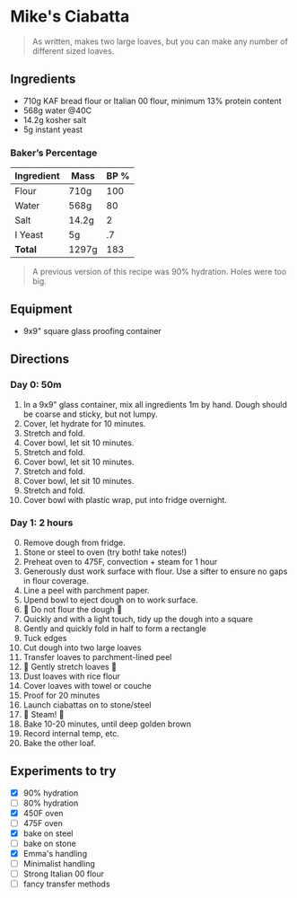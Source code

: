 # Mike's Ciabatta

> As written, makes two large loaves, but you can make any number of different sized loaves.

## Ingredients

- 710g KAF bread flour or Italian 00 flour, minimum 13% protein content
- 568g water @40C
- 14.2g kosher salt
- 5g instant yeast

### Baker’s Percentage

| Ingredient | Mass    | BP %  |
| ---------- | ------- | ----- |
| Flour      | 710g    | 100   |
| Water      | 568g    | 80    |
| Salt       | 14.2g   | 2     |
| I Yeast    | 5g      | .7    |
| **Total**  | 1297g   | 183   |

> A previous version of this recipe was 90% hydration. Holes were too big.

## Equipment

- 9x9" square glass proofing container

## Directions

### Day 0: 50m

1. In a 9x9" glass container, mix all ingredients 1m by hand. Dough should be coarse and sticky, but not lumpy.
3. Cover, let hydrate for 10 minutes.
4. Stretch and fold.
5. Cover bowl, let sit 10 minutes.
6. Stretch and fold.
7. Cover bowl, let sit 10 minutes.
8. Stretch and fold.
9. Cover bowl, let sit 10 minutes.
10. Stretch and fold.
11. Cover bowl with plastic wrap, put into fridge overnight.

### Day 1: 2 hours

0. Remove dough from fridge.
1. Stone or steel to oven (try both! take notes!)
2. Preheat oven to 475F, convection + steam for 1 hour
3. Generously dust work surface with flour. Use a sifter to ensure no gaps in flour coverage.
4. Line a peel with parchment paper.
5. Upend bowl to eject dough on to work surface.
6. 🚨 Do not flour the dough 🚨
7. Quickly and with a light touch, tidy up the dough into a square
8. Gently and quickly fold in half to form a rectangle
9. Tuck edges
10. Cut dough into two large loaves
11. Transfer loaves to parchment-lined peel
12. 🚨 Gently stretch loaves 🚨
13. Dust loaves with rice flour
14. Cover loaves with towel or couche
15. Proof for 20 minutes
16. Launch ciabattas on to stone/steel
17. 🚨 Steam! 🚨
18. Bake 10-20 minutes, until deep golden brown
19. Record internal temp, etc.
20. Bake the other loaf.

## Experiments to try

- [x] 90% hydration
- [ ] 80% hydration
- [x] 450F oven
- [ ] 475F oven
- [x] bake on steel
- [ ] bake on stone
- [x] Emma's handling
- [ ] Minimalist handling
- [ ] Strong Italian 00 flour
- [ ] fancy transfer methods
